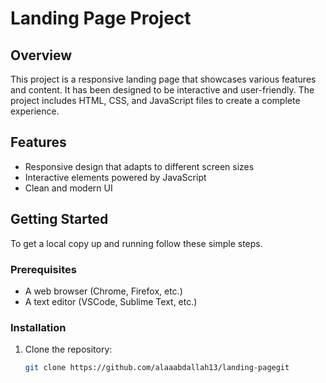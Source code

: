 <!-- # Landing Page Project

## Instructions

The starter project has some HTML and CSS styling to display a static version of the Landing Page project. You'll need to convert this project from a static project to an interactive one. This will require modifying the HTML and CSS files, but primarily the JavaScript file.

To get started, open `js/app.js` and start building out the app's functionality

For specific, detailed instructions, look at the project instructions in the Udacity Classroom. -->

# Landing Page Project

## Overview

This project is a responsive landing page that showcases various features and content. It has been designed to be interactive and user-friendly. The project includes HTML, CSS, and JavaScript files to create a complete experience.

## Features

- Responsive design that adapts to different screen sizes
- Interactive elements powered by JavaScript
- Clean and modern UI

## Getting Started

To get a local copy up and running follow these simple steps.

### Prerequisites

- A web browser (Chrome, Firefox, etc.)
- A text editor (VSCode, Sublime Text, etc.)

### Installation

1. Clone the repository:
   ```bash
   git clone https://github.com/alaaabdallah13/landing-pagegit
